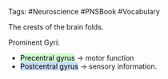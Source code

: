 Tags: #Neuroscience #PNSBook #Vocabulary 

The crests of the brain folds. 

Prominent Gyri:
* <mark style="background: #BBFABBA6;">Precentral gyrus</mark> → motor function
* <mark style="background: #ADCCFFA6;">Postcentral gyrus</mark> → sensory information.
